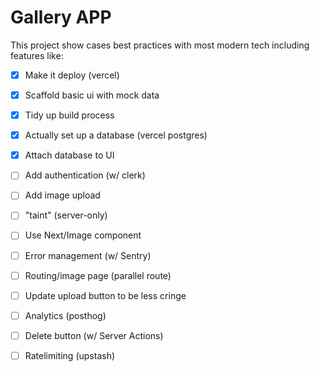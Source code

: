 # Gallery APP
This project show cases best practices with most modern tech including features like:

   - [x] Make it deploy (vercel)
   - [x] Scaffold basic ui with mock data
   - [x] Tidy up build process
   - [x] Actually set up a database (vercel postgres)
   - [x] Attach database to UI
   - [ ] Add authentication (w/ clerk)
   - [ ] Add image upload
   - [ ] "taint" (server-only)
   - [ ] Use Next/Image component
   - [ ] Error management (w/ Sentry)
   - [ ] Routing/image page (parallel route)
   - [ ] Update upload button to be less cringe
   - [ ] Analytics (posthog)
   - [ ] Delete button (w/ Server Actions)
   - [ ] Ratelimiting (upstash)


